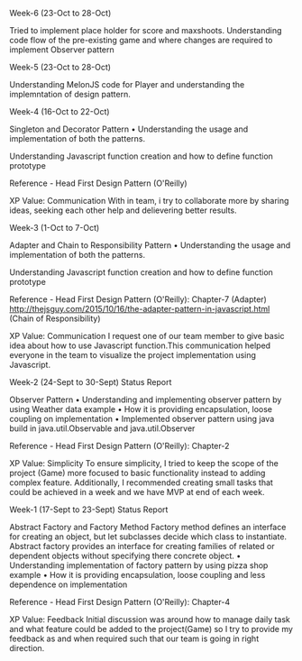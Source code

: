 Week-6 (23-Oct to 28-Oct)

Tried to implement place holder for score and maxshoots.
Understanding code flow of the pre-existing game and where changes are required to implement Observer pattern 

Week-5 (23-Oct to 28-Oct)

Understanding MelonJS code for Player and understanding the implemntation of design pattern.

Week-4 (16-Oct to 22-Oct)

Singleton and Decorator Pattern 
•	Understanding the usage and implementation of both the patterns.

Understanding Javascript function creation and how to define function prototype

Reference - 
Head First Design Pattern (O'Reilly)


XP Value: Communication 
With in team, i try to collaborate more by sharing ideas, seeking each other help and delievering better results. 


Week-3 (1-Oct to 7-Oct)

Adapter and Chain to Responsibility Pattern 
•	Understanding the usage and implementation of both the patterns.

Understanding Javascript function creation and how to define function prototype

Reference - 
Head First Design Pattern (O'Reilly): Chapter-7 (Adapter)
http://thejsguy.com/2015/10/16/the-adapter-pattern-in-javascript.html (Chain of Responsibility)

XP Value: Communication 
I request one of our team member to give basic idea about how to use Javascript function.This communication helped everyone in the team to visualize the project implementation using Javascript.

Week-2 (24-Sept to 30-Sept) Status Report

Observer Pattern
•	Understanding and implementing observer pattern by using Weather data example
•	How it is providing encapsulation, loose coupling on implementation
•	Implemented observer pattern using java build in java.util.Observable and java.util.Observer

Reference - Head First Design Pattern (O'Reilly): Chapter-2

XP Value: Simplicity 
To ensure simplicity, I tried to keep the scope of the project (Game) more focused to basic functionality instead to adding complex feature. Additionally, I recommended creating small tasks that could be achieved in a week and we have MVP at end of each week. 

Week-1 (17-Sept to 23-Sept) Status Report

Abstract Factory and Factory Method
Factory method defines an interface for creating an object, but let subclasses decide which class to instantiate. Abstract factory provides an interface for creating families of related or dependent objects without specifying there concrete object.
•	Understanding implementation of factory pattern by using pizza shop example
•	How it is providing encapsulation, loose coupling and less dependence on implementation

Reference - Head First Design Pattern (O'Reilly): Chapter-4

XP Value: Feedback 
Initial discussion was around how to manage daily task and what feature could be added to the project(Game) so I try to provide my feedback as and when required such that our team is going in right direction.

